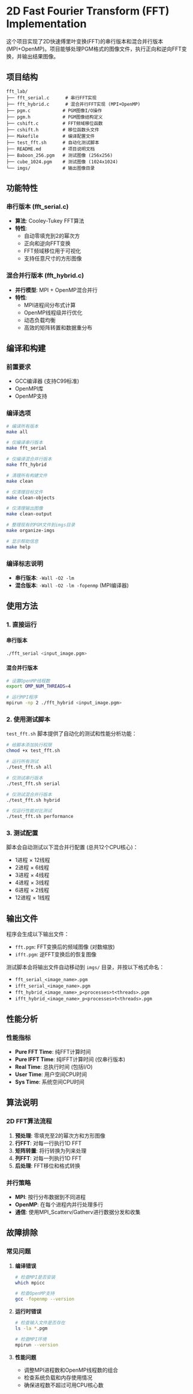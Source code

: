# 2D Fast Fourier Transform (FFT) Implementation

这个项目实现了2D快速傅里叶变换(FFT)的串行版本和混合并行版本(MPI+OpenMP)。项目能够处理PGM格式的图像文件，执行正向和逆向FFT变换，并输出结果图像。

## 项目结构

```
fft_lab/
├── fft_serial.c      # 串行FFT实现
├── fft_hybrid.c      # 混合并行FFT实现 (MPI+OpenMP)
├── pgm.c            # PGM图像I/O操作
├── pgm.h            # PGM图像结构定义
├── cshift.c         # FFT频域移位函数
├── cshift.h         # 移位函数头文件
├── Makefile         # 编译配置文件
├── test_fft.sh      # 自动化测试脚本
├── README.md        # 项目说明文档
├── Baboon_256.pgm   # 测试图像 (256x256)
├── cube_1024.pgm    # 测试图像 (1024x1024)
└── imgs/            # 输出图像目录
```

## 功能特性

### 串行版本 (fft_serial.c)
- **算法**: Cooley-Tukey FFT算法
- **特性**: 
  - 自动零填充到2的幂次方
  - 正向和逆向FFT变换
  - FFT频域移位用于可视化
  - 支持任意尺寸的方形图像

### 混合并行版本 (fft_hybrid.c)
- **并行模型**: MPI + OpenMP混合并行
- **特性**:
  - MPI进程间分布式计算
  - OpenMP线程级并行优化
  - 动态负载均衡
  - 高效的矩阵转置和数据重分布

## 编译和构建

### 前置要求
- GCC编译器 (支持C99标准)
- OpenMPI库
- OpenMP支持

### 编译选项

```bash
# 编译所有版本
make all

# 仅编译串行版本
make fft_serial

# 仅编译混合并行版本
make fft_hybrid

# 清理所有构建文件
make clean

# 仅清理目标文件
make clean-objects

# 仅清理输出图像
make clean-output

# 整理现有的PGM文件到imgs目录
make organize-imgs

# 显示帮助信息
make help
```

### 编译标志说明
- **串行版本**: `-Wall -O2 -lm`
- **混合版本**: `-Wall -O2 -lm -fopenmp` (MPI编译器)

## 使用方法

### 1. 直接运行

#### 串行版本
```bash
./fft_serial <input_image.pgm>
```

#### 混合并行版本
```bash
# 设置OpenMP线程数
export OMP_NUM_THREADS=4

# 运行MPI程序
mpirun -np 2 ./fft_hybrid <input_image.pgm>
```

### 2. 使用测试脚本

`test_fft.sh` 脚本提供了自动化的测试和性能分析功能：

```bash
# 给脚本添加执行权限
chmod +x test_fft.sh

# 运行所有测试
./test_fft.sh all

# 仅测试串行版本
./test_fft.sh serial

# 仅测试混合并行版本
./test_fft.sh hybrid

# 仅运行性能对比测试
./test_fft.sh performance
```

### 3. 测试配置

脚本会自动测试以下混合并行配置 (总共12个CPU核心)：
- 1进程 × 12线程
- 2进程 × 6线程
- 3进程 × 4线程
- 4进程 × 3线程
- 6进程 × 2线程
- 12进程 × 1线程

## 输出文件

程序会生成以下输出文件：
- `fft.pgm`: FFT变换后的频域图像 (对数缩放)
- `ifft.pgm`: 逆FFT变换后的恢复图像

测试脚本会将输出文件自动移动到 `imgs/` 目录，并按以下格式命名：
- `fft_serial_<image_name>.pgm`
- `ifft_serial_<image_name>.pgm`
- `fft_hybrid_<image_name>_p<processes>t<threads>.pgm`
- `ifft_hybrid_<image_name>_p<processes>t<threads>.pgm`

## 性能分析

### 性能指标
- **Pure FFT Time**: 纯FFT计算时间
- **Pure IFFT Time**: 纯IFFT计算时间 (仅串行版本)
- **Real Time**: 总执行时间 (包括I/O)
- **User Time**: 用户空间CPU时间
- **Sys Time**: 系统空间CPU时间


## 算法说明

### 2D FFT算法流程
1. **预处理**: 零填充至2的幂次方和方形图像
2. **行FFT**: 对每一行执行1D FFT
3. **矩阵转置**: 将行转换为列来处理
4. **列FFT**: 对每一列执行1D FFT
5. **后处理**: FFT移位和格式转换

### 并行策略
- **MPI**: 按行分布数据到不同进程
- **OpenMP**: 在每个进程内并行处理多行
- **通信**: 使用MPI_Scatterv/Gatherv进行数据分发和收集

## 故障排除

### 常见问题

1. **编译错误**
   ```bash
   # 检查MPI是否安装
   which mpicc
   
   # 检查OpenMP支持
   gcc -fopenmp --version
   ```

2. **运行时错误**
   ```bash
   # 检查输入文件是否存在
   ls -la *.pgm
   
   # 检查MPI环境
   mpirun --version
   ```

3. **性能问题**
   - 调整MPI进程数和OpenMP线程数的组合
   - 检查系统负载和内存使用情况
   - 确保进程数不超过可用CPU核心数

